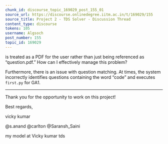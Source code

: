 ```yaml
---
chunk_id: discourse_topic_169029_post_155_01
source_url: https://discourse.onlinedegree.iitm.ac.in/t/169029/155
source_title: Project 2 - TDS Solver - Discussion Thread
content_type: discourse
tokens: 105
username: Algsoch
post_number: 155
topic_id: 169029
---
```


 is treated as a PDF for the user rather than just being referenced as “question.pdf.” How can I effectively manage this problem?

Furthermore, there is an issue with question matching. At times, the system incorrectly identifies questions containing the word “code” and executes `first.py` for GA1.

---

Thank you for the opportunity to work on this project!

Best regards,

vicky kumar

@s.anand @carlton @Saransh_Saini

my model at Vicky kumar tds
